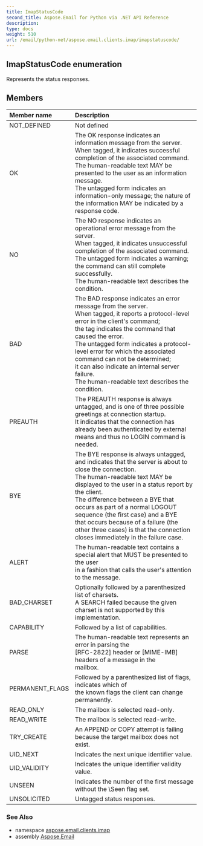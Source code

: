 ```yaml
---
title: ImapStatusCode
second_title: Aspose.Email for Python via .NET API Reference
description: 
type: docs
weight: 510
url: /email/python-net/aspose.email.clients.imap/imapstatuscode/
---
```


## ImapStatusCode enumeration

Represents the status responses.

## Members
| Member name | Description |
| :- | :- |
|NOT_DEFINED|Not defined|
|OK|The OK response indicates an information message from the server. <br/>            When tagged, it indicates successful completion of the associated command.  <br/>            The human-readable text MAY be presented to the user as an information message.  <br/>            The untagged form indicates an information-only message; the nature of the information MAY be indicated by a response code.|
|NO|The NO response indicates an operational error message from the server.  <br/>            When tagged, it indicates unsuccessful completion of the associated command.  <br/>            The untagged form indicates a warning; the command can still complete successfully.  <br/>            The human-readable text describes the condition.|
|BAD|The BAD response indicates an error message from the server.  <br/>            When tagged, it reports a protocol-level error in the client's command; <br/>            the tag indicates the command that caused the error.  <br/>            The untagged form indicates a protocol-level error for which the associated command can not be determined; <br/>            it can also indicate an internal server failure.  <br/>            The human-readable text describes the condition.|
|PREAUTH|The PREAUTH response is always untagged, and is one of three possible greetings at connection startup.  <br/>            It indicates that the connection has already been authenticated by external means and thus no LOGIN command is needed.|
|BYE|The BYE response is always untagged, and indicates that the server is about to close the connection.  <br/>            The human-readable text MAY be displayed to the user in a status report by the client.  <br/>            The difference between a BYE that occurs as part of a normal LOGOUT sequence (the first case) and a BYE <br/>            that occurs because of a failure (the other three cases) is that the connection closes immediately in the failure case.|
|ALERT|The human-readable text contains a special alert that MUST be presented to the user <br/>            in a fashion that calls the user's attention to the message.|
|BAD_CHARSET|Optionally followed by a parenthesized list of charsets. <br/>            A SEARCH failed because the given charset is not supported by this implementation.|
|CAPABILITY|Followed by a list of capabilities.|
|PARSE|The human-readable text represents an error in parsing the<br/>            [RFC-2822] header or [MIME-IMB] headers of a message in the<br/>            mailbox.|
|PERMANENT_FLAGS|Followed by a parenthesized list of flags, indicates which of<br/>            the known flags the client can change permanently.|
|READ_ONLY|The mailbox is selected read-only.|
|READ_WRITE|The mailbox is selected read-write.|
|TRY_CREATE|An APPEND or COPY attempt is failing <br/>            because the target mailbox does not exist.|
|UID_NEXT|Indicates the next unique identifier value.|
|UID_VALIDITY|Indicates the unique identifier validity value.|
|UNSEEN|Indicates the number of the first message without the \Seen flag set.|
|UNSOLICITED|Untagged status responses.|

### See Also

* namespace [aspose.email.clients.imap](/email/python-net/aspose.email.clients.imap/)
* assembly [Aspose.Email](/slides/python-net/)

